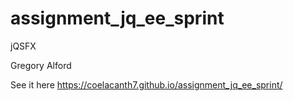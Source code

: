 assignment_jq_ee_sprint
=======================

jQSFX

Gregory Alford

See it here https://coelacanth7.github.io/assignment_jq_ee_sprint/
